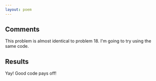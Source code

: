 ```yaml
---
layout: poem
---
```


## Comments

This problem is almost identical to problem 18. I'm going to try using the same code.

## Results

Yay! Good code pays off!
